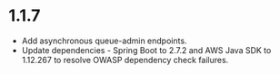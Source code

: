 # 1.1.7

- Add asynchronous queue-admin endpoints.
- Update dependencies - Spring Boot to 2.7.2 and AWS Java SDK to 1.12.267 to resolve OWASP dependency check failures.
